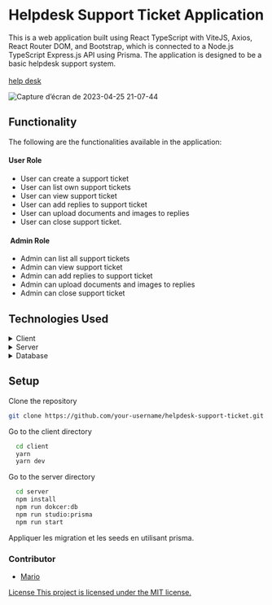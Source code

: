 <h1>Helpdesk Support Ticket Application</h1>

<div>This is a web application built using React TypeScript with ViteJS, Axios, React Router DOM, and Bootstrap, which is connected to a Node.js TypeScript Express.js API using Prisma. The application is designed to be a basic helpdesk support system.</div>

</br>
<a href="https://helpdesk-ticket.onrender.com/">help desk </a>
</br>

![Capture d’écran de 2023-04-25 21-07-44](https://user-images.githubusercontent.com/47226716/234364890-2f58dd0d-2a2d-4742-a391-c8f8ccab072a.png)


<h2>Functionality</h2>

The following are the functionalities available in the application:

<h4>User Role</h4>

- User can create a support ticket
- User can list own support tickets
- User can view support ticket
- User can add replies to support ticket
- User can upload documents and images to replies
- User can close support ticket.

<h4> Admin Role </h4>

- Admin can list all support tickets
- Admin can view support ticket
- Admin can add replies to support ticket
- Admin can upload documents and images to replies
- Admin can close support ticket

## Technologies Used

<details>
  <summary>Client</summary>
  <ul>
    <li><a href="https://vitejs.dev/guide/">
React TypeScript with ViteJS</a></li>
    <li><a href="https://axios-http.com/">
Axios</a></li>
    <li><a href="https://reactrouter.com/en/main">React Router</a></li>
    <li><a href="https://getbootstrap.com/">
Bootstrap</a></li>
    
    
  </ul>
</details>

<details>
  <summary>Server</summary>
  <ul>
    <li><a href="https://expressjs.com/">Express.js</a></li>
    <li><a href="https://nodejs.dev/">Node.js TypeScript</a></li>
    
  </ul>
</details>

<details>
<summary>Database</summary>
  <ul>
     <li><a href="https://www.prisma.io/">
Prisma</a></li>
    <li><a href="https://www.postgresql.org/">Postgresql</a></li>
  </ul>
</details>

<h2>Setup</h2>


Clone the repository

```bash
git clone https://github.com/your-username/helpdesk-support-ticket.git
```

Go to the client directory

```bash
  cd client
  yarn
  yarn dev
```

Go to the server directory

```bash
  cd server
  npm install
  npm run dokcer:db
  npm run studio:prisma
  npm run start
```

Appliquer les migration et les seeds en utilisant prisma.

### Contributor

- [Mario](https://github.com/manzcode) <a href="https://github.com/manzcode">

License
This project is licensed under the MIT license.
